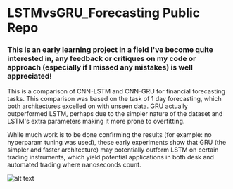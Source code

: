 # LSTMvsGRU_Forecasting Public Repo

### This is an early learning project in a field I've become quite interested in, any feedback or critiques on my code or approach (especially if I missed any mistakes) is well appreciated!

This is a comparison of CNN-LSTM and CNN-GRU for financial forecasting tasks. This comparison was based on the task of 1 day forecasting, which both architectures excelled on with unseen data. GRU actually outperformed LSTM, perhaps due to the simpler nature of the dataset and LSTM's extra parameters making it more prone to overfitting. 

While much work is to be done confirming the results (for example: no hyperparam tuning was used), these early experiments show that GRU (the simpler and faster architecture) may potentially outform LSTM on certain trading instruments, which yield potential applications in both desk and automated trading where nanoseconds count.

![alt text](https://github.com/[username]/[reponame]/blob/[branch]/image.jpg](https://github.com/antoinenguyen27/LSTMvsGRU_Forecasting/blob/main/predictionChart.png)?raw=true)
